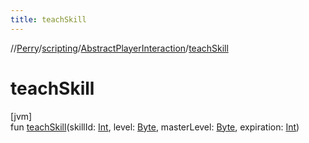```yaml
---
title: teachSkill
---
```

//[Perry](../../../index.html)/[scripting](../index.html)/[AbstractPlayerInteraction](index.html)/[teachSkill](teach-skill.html)



# teachSkill



[jvm]\
fun [teachSkill](teach-skill.html)(skillId: [Int](https://kotlinlang.org/api/latest/jvm/stdlib/kotlin/-int/index.html), level: [Byte](https://kotlinlang.org/api/latest/jvm/stdlib/kotlin/-byte/index.html), masterLevel: [Byte](https://kotlinlang.org/api/latest/jvm/stdlib/kotlin/-byte/index.html), expiration: [Int](https://kotlinlang.org/api/latest/jvm/stdlib/kotlin/-int/index.html))





